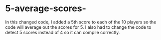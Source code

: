 # 5-average-scores-
In this changed code, I added a 5th score to each of the 10 players so the code will average out the scores for 5.
I also had to change the code to detect 5 scores instead of 4 so it can compile correctly.
